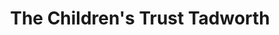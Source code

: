 ---
title: "The Children's Trust Tadworth"
url: /haywards-heath/the-childrens-trust-tadworth/
shop: charity
---
